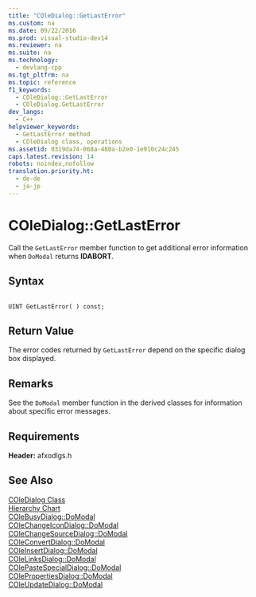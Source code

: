 ```yaml
---
title: "COleDialog::GetLastError"
ms.custom: na
ms.date: 09/22/2016
ms.prod: visual-studio-dev14
ms.reviewer: na
ms.suite: na
ms.technology: 
  - devlang-cpp
ms.tgt_pltfrm: na
ms.topic: reference
f1_keywords: 
  - COleDialog::GetLastError
  - COleDialog.GetLastError
dev_langs: 
  - C++
helpviewer_keywords: 
  - GetLastError method
  - COleDialog class, operations
ms.assetid: 0319da74-068a-480a-b2e0-1e910c24c245
caps.latest.revision: 14
robots: noindex,nofollow
translation.priority.ht: 
  - de-de
  - ja-jp
---
```

# COleDialog::GetLastError
Call the `GetLastError` member function to get additional error information when `DoModal` returns **IDABORT**.  
  
## Syntax  
  
```  
  
UINT GetLastError( ) const;  
```  
  
## Return Value  
 The error codes returned by `GetLastError` depend on the specific dialog box displayed.  
  
## Remarks  
 See the `DoModal` member function in the derived classes for information about specific error messages.  
  
## Requirements  
 **Header:** afxodlgs.h  
  
## See Also  
 [COleDialog Class](../vs140/coledialog-class.md)   
 [Hierarchy Chart](../vs140/hierarchy-chart.md)   
 [COleBusyDialog::DoModal](../vs140/colebusydialog--domodal.md)   
 [COleChangeIconDialog::DoModal](../vs140/colechangeicondialog--domodal.md)   
 [COleChangeSourceDialog::DoModal](../vs140/colechangesourcedialog--domodal.md)   
 [COleConvertDialog::DoModal](../vs140/coleconvertdialog--domodal.md)   
 [COleInsertDialog::DoModal](../vs140/coleinsertdialog--domodal.md)   
 [COleLinksDialog::DoModal](../vs140/colelinksdialog--domodal.md)   
 [COlePasteSpecialDialog::DoModal](../vs140/colepastespecialdialog--domodal.md)   
 [COlePropertiesDialog::DoModal](../vs140/colepropertiesdialog--domodal.md)   
 [COleUpdateDialog::DoModal](../vs140/coleupdatedialog--domodal.md)